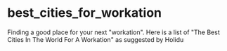 # best_cities_for_workation
Finding a good place for your next "workation". Here is a list of "The Best Cities In The World For A Workation" as suggested by Holidu
